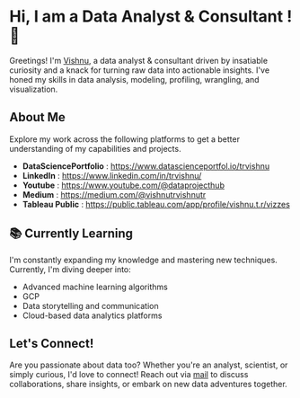 # Hi, I am a Data Analyst & Consultant ! 👋

Greetings! I'm [Vishnu](https://www.linkedin.com/in/trvishnu/), a data analyst & consultant driven by insatiable curiosity and a knack for turning raw data into actionable insights. I've honed my skills in data analysis, modeling, profiling, wrangling, and visualization.

## About Me
Explore my work across the following platforms to get a better understanding of my capabilities and projects.
- **DataSciencePortfolio** :  https://www.datascienceportfol.io/trvishnu
- **LinkedIn** : https://www.linkedin.com/in/trvishnu/
- **Youtube** : https://www.youtube.com/@dataprojecthub
- **Medium** : https://medium.com/@vishnutrvishnutr
- **Tableau Public** : https://public.tableau.com/app/profile/vishnu.t.r/vizzes

<!-- 
## 🔧 Tools
- **Languages**: Python, SQL, R
- **Data Analysis**: Pandas, NumPy, SciPy
- **Visualization**: Matplotlib, Seaborn, Plotly
- **Machine Learning**: Scikit-learn, TensorFlow, Keras
- **Database**: MySQL, SQLite
- **Other Tools**: Excel, Tableau, Jupyter Notebooks
-->
## 📚 Currently Learning
I'm constantly expanding my knowledge and mastering new techniques. Currently, I'm diving deeper into:
- Advanced machine learning algorithms
- GCP
- Data storytelling and communication
- Cloud-based data analytics platforms
<!--
## What Awaits You
Explore my [GitHub repositories](link_to_your_repositories) to uncover a trove of data-driven projects and analyses. From exploratory data analysis to predictive modeling, each repository offers a unique glimpse into my analytical journey. Feel free to delve into the code, share your insights, or collaborate on new ventures.
-->
## Let's Connect!
Are you passionate about data too? Whether you're an analyst, scientist, or simply curious, I'd love to connect! Reach out via [mail](vishnutrvtr05@gmail.com) to discuss collaborations, share insights, or embark on new data adventures together.

<!--
Thanks for joining me on this data odyssey, where every dataset is a new frontier waiting to be explored!
-->

<!--
#### Hey there 👋 welcome to my Github! 
I'm a passionate detail oriented Data Analyst:man_technologist: trying to uncover insights:mag: from Data!



**vishnu-t-r/vishnu-t-r** is a ✨ _special_ ✨ repository because its `README.md` (this file) appears on your GitHub profile.

Here are some ideas to get you started:

- 🔭 I’m currently working on ...
- 🌱 I’m currently learning ...
- 👯 I’m looking to collaborate on ...
- 🤔 I’m looking for help with ...
- 💬 Ask me about ...
- 📫 How to reach me: ...
- 😄 Pronouns: ...
- ⚡ Fun fact: ...
-->
